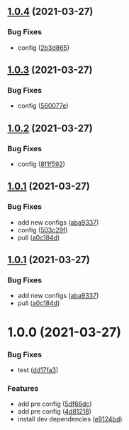 ## [1.0.4](https://github.com/IgorDePaula/phprelease/compare/v1.0.3...v1.0.4) (2021-03-27)


### Bug Fixes

* config ([2b3d865](https://github.com/IgorDePaula/phprelease/commit/2b3d86516287a1229b97730d2dcc5f2bbe0b2df3))

## [1.0.3](https://github.com/IgorDePaula/phprelease/compare/v1.0.2...v1.0.3) (2021-03-27)


### Bug Fixes

* config ([560077e](https://github.com/IgorDePaula/phprelease/commit/560077ee32b2a47cc01604377e9ecc9abba3c7ff))

## [1.0.2](https://github.com/IgorDePaula/phprelease/compare/v1.0.1...v1.0.2) (2021-03-27)


### Bug Fixes

* config ([8f1f592](https://github.com/IgorDePaula/phprelease/commit/8f1f592fac69d8feb0c65b6e53ab7eaac1b323e4))

## [1.0.1](https://github.com/IgorDePaula/phprelease/compare/v1.0.0...v1.0.1) (2021-03-27)


### Bug Fixes

* add new configs ([aba9337](https://github.com/IgorDePaula/phprelease/commit/aba9337b967986bb235f058735944da3d931731d))
* config ([503c29f](https://github.com/IgorDePaula/phprelease/commit/503c29f62a269512acc0930f08c2768adc9a7e0d))
* pull ([a0c184d](https://github.com/IgorDePaula/phprelease/commit/a0c184d307932f3fb6f453347fbbb6a63badfefc))

## [1.0.1](https://github.com/IgorDePaula/phprelease/compare/v1.0.0...v1.0.1) (2021-03-27)


### Bug Fixes

* add new configs ([aba9337](https://github.com/IgorDePaula/phprelease/commit/aba9337b967986bb235f058735944da3d931731d))
* pull ([a0c184d](https://github.com/IgorDePaula/phprelease/commit/a0c184d307932f3fb6f453347fbbb6a63badfefc))

# 1.0.0 (2021-03-27)


### Bug Fixes

* test ([dd17fa3](https://github.com/IgorDePaula/phprelease/commit/dd17fa3e631a834b1c74678e663c901d226e4cce))


### Features

* add pre config ([5df66dc](https://github.com/IgorDePaula/phprelease/commit/5df66dc469c8f18bd75fba0fc9821f85ef5e956f))
* add pre config ([4d81218](https://github.com/IgorDePaula/phprelease/commit/4d81218ea87f493d2ec8502cc73ad0b85f12ef96))
* install dev dependencies ([e9124bd](https://github.com/IgorDePaula/phprelease/commit/e9124bda5836699d6d5549677f11320e0dee3713))
